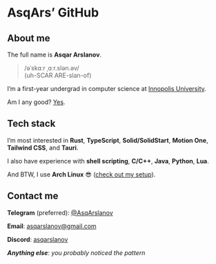 # AsqArs&CloseCurlyQuote; GitHub

## About me

The full name is **Asqar Arslanov**.

> /ə&#712;sk&#593;&#720;r &#716;&#593;&#720;r.slən.əv/\
> (uh-SCAR ARE-slan-of)

I’m a first-year undergrad in computer science
at [Innopolis University](https://innopolis.university/en/).

Am I any good? [Yes](https://news.ycombinator.com/item?id=3067434).

## Tech stack

I’m most interested in **Rust**, **TypeScript**, **Solid/SolidStart**, **Motion One**,
**Tailwind CSS**, and **Tauri**.

I also have experience with **shell scripting**, **C/C++**, **Java**, **Python**, **Lua**.

And BTW, I use **Arch Linux** 😎
([check&nbsp;out&nbsp;my&nbsp;setup](https://github.com/asqarslanov/dotfiles)).

## Contact me

**Telegram** (preferred): [\@AsqArslanov](https://t.me/AsqArslanov)

**Email**: [asqarslanov@gmail.com](mailto:asqarslanov@gmail.com)

**Discord**: [asqarslanov](https://discord.com/users/397334384463577088)

_**Anything else**_: _you probably noticed the pattern_
